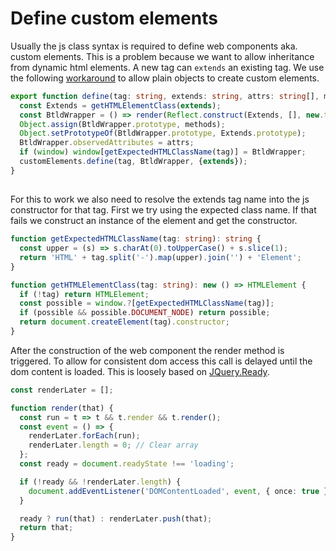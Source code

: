 # Define custom elements

Usually the js class syntax is required to define web components aka. custom
elements. This is a problem because we want to allow inheritance from dynamic
html elements. A new tag can `extends` an existing tag. We use the following
[workaround](https://github.com/WICG/webcomponents/issues/587) to allow plain
objects to create custom elements.

```typescript src
export function define(tag: string, extends: string, attrs: string[], methods) {
  const Extends = getHTMLElementClass(extends);
  const BtldWrapper = () => render(Reflect.construct(Extends, [], new.target));
  Object.assign(BtldWrapper.prototype, methods);
  Object.setPrototypeOf(BtldWrapper.prototype, Extends.prototype);
  BtldWrapper.observedAttributes = attrs;
  if (window) window[getExpectedHTMLClassName(tag)] = BtldWrapper;
  customElements.define(tag, BtldWrapper, {extends});
}
```

##

For this to work we also need to resolve the extends tag name into the js
constructor for that tag. First we try using the expected class name. If that
fails we construct an instance of the element and get the constructor.

```typescript src
function getExpectedHTMLClassName(tag: string): string {
  const upper = (s) => s.charAt(0).toUpperCase() + s.slice(1);
  return 'HTML' + tag.split('-').map(upper).join('') + 'Element';
}

function getHTMLElementClass(tag: string): new () => HTMLElement {
  if (!tag) return HTMLElement;
  const possible = window.?[getExpectedHTMLClassName(tag)];
  if (possible && possible.DOCUMENT_NODE) return possible;
  return document.createElement(tag).constructor;
}
```

After the construction of the web component the render method is triggered. To
allow for consistent dom access this call is delayed until the dom content is
loaded. This is loosely based on
[JQuery.Ready](https://github.com/jquery/jquery/blob/main/src/core/ready.js).

```typescript
const renderLater = [];

function render(that) {
  const run = t => t && t.render && t.render();
  const event = () => {
    renderLater.forEach(run);
    renderLater.length = 0; // Clear array
  };
  const ready = document.readyState !== 'loading';

  if (!ready && !renderLater.length) {
    document.addEventListener('DOMContentLoaded', event, { once: true });
  }

  ready ? run(that) : renderLater.push(that);
  return that;
}
```

